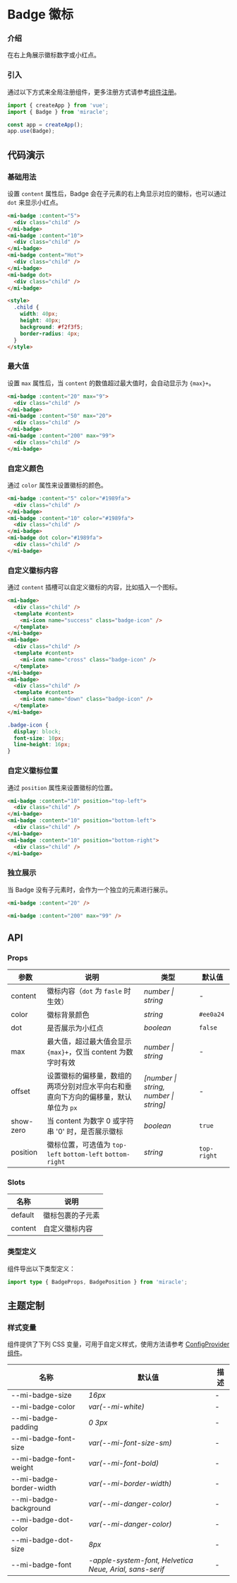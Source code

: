 # Badge 徽标

### 介绍

在右上角展示徽标数字或小红点。

### 引入

通过以下方式来全局注册组件，更多注册方式请参考[组件注册](#/zh-CN/advanced-usage#zu-jian-zhu-ce)。

```js
import { createApp } from 'vue';
import { Badge } from 'miracle';

const app = createApp();
app.use(Badge);
```

## 代码演示

### 基础用法

设置 `content` 属性后，Badge 会在子元素的右上角显示对应的徽标，也可以通过 `dot` 来显示小红点。

```html
<mi-badge :content="5">
  <div class="child" />
</mi-badge>
<mi-badge :content="10">
  <div class="child" />
</mi-badge>
<mi-badge content="Hot">
  <div class="child" />
</mi-badge>
<mi-badge dot>
  <div class="child" />
</mi-badge>

<style>
  .child {
    width: 40px;
    height: 40px;
    background: #f2f3f5;
    border-radius: 4px;
  }
</style>
```

### 最大值

设置 `max` 属性后，当 `content` 的数值超过最大值时，会自动显示为 `{max}+`。

```html
<mi-badge :content="20" max="9">
  <div class="child" />
</mi-badge>
<mi-badge :content="50" max="20">
  <div class="child" />
</mi-badge>
<mi-badge :content="200" max="99">
  <div class="child" />
</mi-badge>
```

### 自定义颜色

通过 `color` 属性来设置徽标的颜色。

```html
<mi-badge :content="5" color="#1989fa">
  <div class="child" />
</mi-badge>
<mi-badge :content="10" color="#1989fa">
  <div class="child" />
</mi-badge>
<mi-badge dot color="#1989fa">
  <div class="child" />
</mi-badge>
```

### 自定义徽标内容

通过 `content` 插槽可以自定义徽标的内容，比如插入一个图标。

```html
<mi-badge>
  <div class="child" />
  <template #content>
    <mi-icon name="success" class="badge-icon" />
  </template>
</mi-badge>
<mi-badge>
  <div class="child" />
  <template #content>
    <mi-icon name="cross" class="badge-icon" />
  </template>
</mi-badge>
<mi-badge>
  <div class="child" />
  <template #content>
    <mi-icon name="down" class="badge-icon" />
  </template>
</mi-badge>
```

```css
.badge-icon {
  display: block;
  font-size: 10px;
  line-height: 16px;
}
```

### 自定义徽标位置

通过 `position` 属性来设置徽标的位置。

```html
<mi-badge :content="10" position="top-left">
  <div class="child" />
</mi-badge>
<mi-badge :content="10" position="bottom-left">
  <div class="child" />
</mi-badge>
<mi-badge :content="10" position="bottom-right">
  <div class="child" />
</mi-badge>
```

### 独立展示

当 Badge 没有子元素时，会作为一个独立的元素进行展示。

```html
<mi-badge :content="20" />

<mi-badge :content="200" max="99" />
```

## API

### Props

| 参数 | 说明 | 类型 | 默认值 |
| --- | --- | --- | --- |
| content | 徽标内容（`dot` 为 `fasle` 时生效） | _number \| string_ | - |
| color | 徽标背景颜色 | _string_ | `#ee0a24` |
| dot | 是否展示为小红点 | _boolean_ | `false` |
| max | 最大值，超过最大值会显示 `{max}+`，仅当 content 为数字时有效 | _number \| string_ | - |
| offset | 设置徽标的偏移量，数组的两项分别对应水平向右和垂直向下方向的偏移量，默认单位为 `px` | _[number \| string, number \| string]_ | - |
| show-zero | 当 content 为数字 0 或字符串 '0' 时，是否展示徽标 | _boolean_ | `true` |
| position | 徽标位置，可选值为 `top-left` `bottom-left` `bottom-right` | _string_ | `top-right` |

### Slots

| 名称    | 说明             |
| ------- | ---------------- |
| default | 徽标包裹的子元素 |
| content | 自定义徽标内容   |

### 类型定义

组件导出以下类型定义：

```ts
import type { BadgeProps, BadgePosition } from 'miracle';
```

## 主题定制

### 样式变量

组件提供了下列 CSS 变量，可用于自定义样式，使用方法请参考 [ConfigProvider 组件](#/zh-CN/config-provider)。

| 名称 | 默认值 | 描述 |
| --- | --- | --- |
| --mi-badge-size | _16px_ | - |
| --mi-badge-color | _var(--mi-white)_ | - |
| --mi-badge-padding | _0 3px_ | - |
| --mi-badge-font-size | _var(--mi-font-size-sm)_ | - |
| --mi-badge-font-weight | _var(--mi-font-bold)_ | - |
| --mi-badge-border-width | _var(--mi-border-width)_ | - |
| --mi-badge-background | _var(--mi-danger-color)_ | - |
| --mi-badge-dot-color | _var(--mi-danger-color)_ | - |
| --mi-badge-dot-size | _8px_ | - |
| --mi-badge-font | _-apple-system-font, Helvetica Neue, Arial, sans-serif_ | - |
